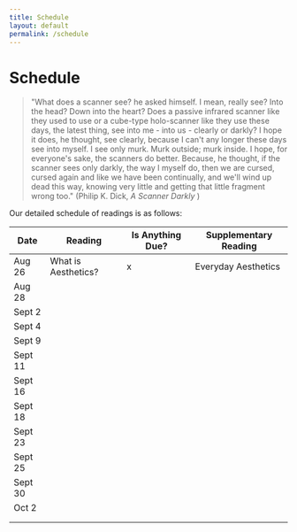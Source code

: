 ```yaml
---
title: Schedule
layout: default
permalink: /schedule
---
```


# Schedule

>"What does a scanner see? he asked himself. I mean, really see? Into the head? Down into the heart? Does a passive infrared scanner like they used to use or a cube-type holo-scanner like they use these days, the latest thing, see into me - into us - clearly or darkly? I hope it does, he thought, see clearly, because I can't any longer these days see into myself. I see only murk. Murk outside; murk inside. I hope, for everyone's sake, the scanners do better. Because, he thought, if the scanner sees only darkly, the way I myself do, then we are cursed, cursed again and like we have been continually, and we'll wind up dead this way, knowing very little and getting that little fragment wrong too." (Philip K. Dick, <i> A Scanner Darkly </i>)

Our detailed schedule of readings is as follows:


| Date | Reading | Is Anything Due? | Supplementary Reading |
|------|---------|------------------|-----------------------|
|   Aug 26   |    What is Aesthetics?     |      x            |   Everyday Aesthetics                     |
|   Aug 28   |         |                  |                       |
|   Sept 2   |         |                  |                       |
|    Sept 4  |         |                  |                       |
|    Sept 9  |         |                  |                       |
|    Sept 11  |         |                  |                       |
|     Sept 16 |         |                  |                       |
|    Sept 18  |         |                  |                       |
|   Sept 23   |         |                  |                       |
|   Sept 25   |         |                  |                       |
|   Sept 30   |         |                  |                       |
|    Oct 2  |         |                  |                       |
|      |         |                  |                       |
|      |         |                  |                       |



<!--- Units:

Aesthetic theory: 
    What is Aesthetics? 
    Aesthetics of the Everyday https://plato.stanford.edu/entries/aesthetics-of-everyday/#EveAesEveAes ; https://en.wikipedia.org/wiki/Everyday_Aesthetics
    Lefebvre - section on the transformer


Aesthetics and ideology: Zizek - section on antisemitism


High tech in high sci fi literature - Dick, Gibson - Scanner Darkly & Neuromancer

Nostalgia: Nostalgia for old games - "demakes" etc, old FPS games

Machine Learning and AI: Logic Magazine on 'Data Science' 
>

<!-- Academic Calendar for 2024-2025
Approved by Faculty Senate in February 2021
Presented to Faculty Senate for Confirmation in January 2023
Spring Break approved by Faculty Senate in December 2023
Summer Term
Classes Begin May 20 (Mon)
Memorial Day (no classes) May 27 (Mon)
Juneteenth (no classes) June 19 (Wed)
Independence Day (no classes) July 4 (Thursday)
Term Ends Aug 25 (Mon)

Fall Term
Classes Begin Aug 26 (Mon)
Labor Day (no classes) Sept 2 (Mon)
Fall Break Oc 14-15 (Mon & Tue)
Midpoint Oct 16 (Wed)
Thanksgiving (no classes) Nov 27-Dec 1 (Wed-Sun)
Day Free for Study Dec 6 (Fri)
Final Evaluation Period Dec 9-13 (Mon-Fri)
Term Ends Dec 13 (Fri)
Class Day count (at least 68) 68 - Excluding Final Eval Period & Day Free for Study
Winter Break (# of weekdays) 15 days -->